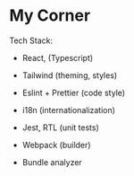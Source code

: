 # My Corner

Tech Stack:

- React, (Typescript)
- Tailwind (theming, styles)
- Eslint + Prettier (code style)
- i18n (internationalization)
- Jest, RTL (unit tests)
- Webpack (builder)

- Bundle analyzer
